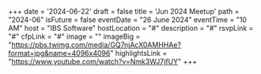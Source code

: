 +++
date = '2024-06-22'
draft = false
title = 'Jun 2024 Meetup'
path = "2024-06"
isFuture = false
eventDate = "26 June 2024"
eventTime = "10 AM"
host = "IBS Software"
hostLocation = "#"
description = "#"
rsvpLink = "#"
cfpLink = "#"
image = ""
imageBig = "https://pbs.twimg.com/media/GQ7njAcX0AMHHAe?format=jpg&name=4096x4096"
highlightsLink = "https://www.youtube.com/watch?v=Nmk3WJ7jfUY"
+++
